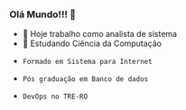 ### Olá Mundo!!! 👋



- 🔭 Hoje trabalho como analista de sistema
- 🌱 Estudando Ciência da Computação
-     Formado em Sistema para Internet
-     Pós graduação em Banco de dados 
-     DevOps no TRE-RO 


